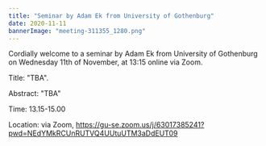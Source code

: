 ```yaml
---
title: "Seminar by Adam Ek from University of Gothenburg"
date: 2020-11-11
bannerImage: "meeting-311355_1280.png"
---
```

Cordially welcome to a seminar by Adam Ek from University of Gothenburg on Wednesday 11th of November, at 13:15 online via Zoom. 

Title: "TBA".

Abstract: "TBA"
 
Time: 13.15-15.00

Location: via Zoom, https://gu-se.zoom.us/j/63017385241?pwd=NEdYMkRCUnRUTVQ4UUtuUTM3aDdEUT09
